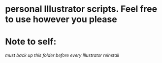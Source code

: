 # personal Illustrator scripts. Feel free to use however you please

# Note to self:

*must back up this folder before every Illustrator reinstall*